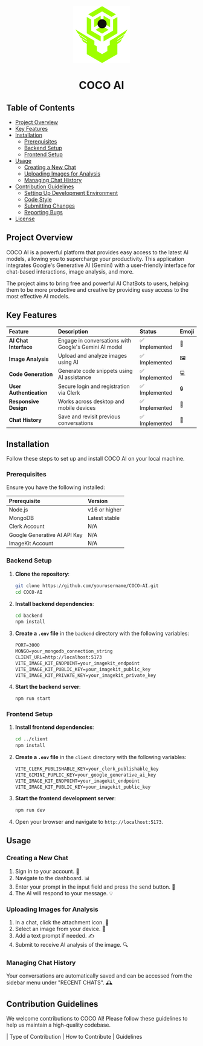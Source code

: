 <div align="center"><img src=".\client\public\favicon.png" alt="COCO AI Logo" width="150" height="150"/></div>


<div align="center"><h1>COCO AI</h1></div>

## Table of Contents

- [Project Overview](#project-overview)
- [Key Features](#key-features)
- [Installation](#installation)
  - [Prerequisites](#prerequisites)
  - [Backend Setup](#backend-setup)
  - [Frontend Setup](#frontend-setup)
- [Usage](#usage)
  - [Creating a New Chat](#creating-a-new-chat)
  - [Uploading Images for Analysis](#uploading-images-for-analysis)
  - [Managing Chat History](#managing-chat-history)
- [Contribution Guidelines](#contribution-guidelines)
  - [Setting Up Development Environment](#setting-up-development-environment)
  - [Code Style](#code-style)
  - [Submitting Changes](#submitting-changes)
  - [Reporting Bugs](#reporting-bugs)
- [License](#license)

## Project Overview

COCO AI is a powerful platform that provides easy access to the latest AI models, allowing you to supercharge your productivity. This application integrates Google's Generative AI (Gemini) with a user-friendly interface for chat-based interactions, image analysis, and more.

The project aims to bring free and powerful AI ChatBots to users, helping them to be more productive and creative by providing easy access to the most effective AI models.

## Key Features

| Feature              | Description                                        | Status       | Emoji |
| :------------------- | :------------------------------------------------- | :----------- | :---- |
| **AI Chat Interface**| Engage in conversations with Google's Gemini AI model | ✅ Implemented | 🤖    |
| **Image Analysis**   | Upload and analyze images using AI                 | ✅ Implemented | 🖼️    |
| **Code Generation**  | Generate code snippets using AI assistance         | ✅ Implemented | 💻    |
| **User Authentication**| Secure login and registration via Clerk            | ✅ Implemented | 🔒    |
| **Responsive Design**| Works across desktop and mobile devices            | ✅ Implemented | 📱    |
| **Chat History**     | Save and revisit previous conversations            | ✅ Implemented | 💾    |

## Installation

Follow these steps to set up and install COCO AI on your local machine.

### Prerequisites

Ensure you have the following installed:

| Prerequisite          | Version         |
| :-------------------- | :-------------- |
| Node.js               | v16 or higher   |
| MongoDB               | Latest stable   |
| Clerk Account         | N/A             |
| Google Generative AI API Key | N/A      |
| ImageKit Account      | N/A             |

### Backend Setup

1.  **Clone the repository**: 
    ```bash
    git clone https://github.com/yourusername/COCO-AI.git
    cd COCO-AI
    ```

2.  **Install backend dependencies**:
    ```bash
    cd backend
    npm install
    ```

3.  **Create a `.env` file** in the `backend` directory with the following variables:
    ```
    PORT=3000
    MONGO=your_mongodb_connection_string
    CLIENT_URL=http://localhost:5173
    VITE_IMAGE_KIT_ENDPOINT=your_imagekit_endpoint
    VITE_IMAGE_KIT_PUBLIC_KEY=your_imagekit_public_key
    VITE_IMAGE_KIT_PRIVATE_KEY=your_imagekit_private_key
    ```

4.  **Start the backend server**:
    ```bash
    npm run start
    ```

### Frontend Setup

1.  **Install frontend dependencies**:
    ```bash
    cd ../client
    npm install
    ```

2.  **Create a `.env` file** in the `client` directory with the following variables:
    ```
    VITE_CLERK_PUBLISHABLE_KEY=your_clerk_publishable_key
    VITE_GIMINI_PUPLIC_KEY=your_google_generative_ai_key
    VITE_IMAGE_KIT_ENDPOINT=your_imagekit_endpoint
    VITE_IMAGE_KIT_PUBLIC_KEY=your_imagekit_public_key
    ```

3.  **Start the frontend development server**:
    ```bash
    npm run dev
    ```

4.  Open your browser and navigate to `http://localhost:5173`.

## Usage

### Creating a New Chat

1.  Sign in to your account. 🔑
2.  Navigate to the dashboard. 📊
3.  Enter your prompt in the input field and press the send button. 💬
4.  The AI will respond to your message. 💡

### Uploading Images for Analysis

1.  In a chat, click the attachment icon. 📎
2.  Select an image from your device. 📸
3.  Add a text prompt if needed. ✍️
4.  Submit to receive AI analysis of the image. 🔍

### Managing Chat History

Your conversations are automatically saved and can be accessed from the sidebar menu under "RECENT CHATS". 🕰️

## Contribution Guidelines

We welcome contributions to COCO AI! Please follow these guidelines to help us maintain a high-quality codebase.

| Type of Contribution | How to Contribute                                  | Guidelines
